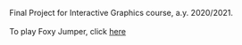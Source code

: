 Final Project for Interactive Graphics course, a.y. 2020/2021.  <br /> <br />
To play Foxy Jumper, click [here](https://sapienzainteractivegraphicscourse.github.io/final-project-andfla-team/) 
